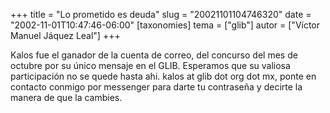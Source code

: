 +++
title = "Lo prometido es deuda"
slug = "20021101104746320"
date = "2002-11-01T10:47:46-06:00"
[taxonomies]
tema = ["glib"]
autor = ["Víctor Manuel Jáquez Leal"]
+++

Kalos fue el ganador de la cuenta de correo, del concurso del mes de
octubre por su único mensaje en el GLIB. Esperamos que su valiosa
participación no se quede hasta ahi. kalos at glib dot org dot mx, ponte
en contacto conmigo por messenger para darte tu contraseña y decirte la
manera de que la cambies.

